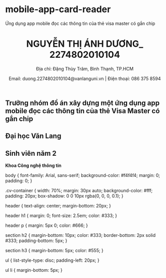 # mobile-app-card-reader
Ứng dụng app mobile đọc các thông tin của thẻ visa master có gắn chip
<!DOCTYPE html>
<html lang="vi">
<head>
    <meta charset="UTF-8">
    <meta name="viewport" content="width=device-width, initial-scale=1.0">
    <title>CV CỦA CÁC THÀNH VIÊN THAM GIA ĐỒ ÁN MÔN HỌC NHẬP MÔN CÔNG NGHỆ PHẦN MỀM</title>
    <link rel="stylesheet" href="style.css">
</head>
<body>
    <div class="cv-container">
        <header>
            <h1>NGUYỄN THỊ ÁNH DƯƠNG_ 2274802010104</h1>
            <p>Địa chỉ: Đặng Thùy Trâm, Bình Thạnh, TP.HCM</p>
            <p>Email: duong.2274802010104@vanlanguni.vn | Điện thoại: 086 375 8594</p>
        </header>
        <section>
            <h2>Trưởng nhóm đồ án xây dựng một ứng dụng app mobile đọc các thông tin của thẻ Visa Master có gắn chip</h2>
        </section>
        <section>
            <h2>Đại học Văn Lang</h2>
            <h2>Sinh viên năm 2 </h2>
            <p><b>Khoa Công nghệ thông tin</b></p>
        </section>
    </div>
   
</body>
</html>
body {
    font-family: Arial, sans-serif;
    background-color: #f4f4f4;
    margin: 0;
    padding: 0;
}

.cv-container {
    width: 70%;
    margin: 30px auto;
    background-color: #fff;
    padding: 20px;
    box-shadow: 0 0 10px rgba(0, 0, 0, 0.1);
}

header {
    text-align: center;
    margin-bottom: 20px;
}

header h1 {
    margin: 0;
    font-size: 2.5em;
    color: #333;
}

header p {
    margin: 5px 0;
    color: #666;
}

section h2 {
    margin-bottom: 10px;
    color: #333;
    border-bottom: 2px solid #333;
    padding-bottom: 5px;
}

section h3 {
    margin-bottom: 5px;
    color: #555;
}

ul {
    list-style-type: disc;
    padding-left: 20px;
}

ul li {
    margin-bottom: 5px;
}
